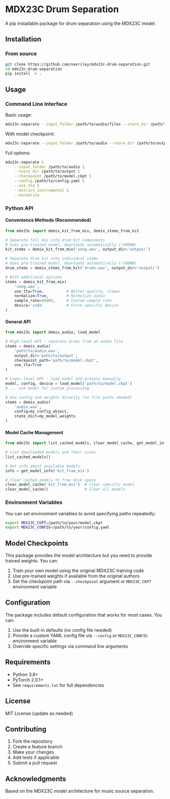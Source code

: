 # MDX23C Drum Separation

A pip installable package for drum separation using the MDX23C model.

## Installation

### From source
```bash
git clone https://github.com/xavriley/mdx23c-drum-separation.git
cd mdx23c-drum-separation
pip install -e .
```

## Usage

### Command Line Interface

Basic usage:
```bash
mdx23c-separate --input_folder /path/to/audio/files --store_dir /path/to/output
```

With model checkpoint:
```bash
mdx23c-separate --input_folder /path/to/audio --store_dir /path/to/output --checkpoint /path/to/model.ckpt
```

Full options:
```bash
mdx23c-separate \
    --input_folder /path/to/audio \
    --store_dir /path/to/output \
    --checkpoint /path/to/model.ckpt \
    --config /path/to/config.yaml \
    --use_tta \
    --extract_instrumental \
    --normalize
```

### Python API

#### Convenience Methods (Recommended)

```python
from mdx23c import demix_kit_from_mix, demix_stems_from_kit

# Separate full mix into drum kit components
# Uses pre-trained model, downloads automatically (~500MB)
kit_stems = demix_kit_from_mix('song.wav', output_dir='output/')

# Separate drum kit into individual stems 
# Uses pre-trained model, downloads automatically (~500MB)
drum_stems = demix_stems_from_kit('drums.wav', output_dir='output/')

# With additional options
stems = demix_kit_from_mix(
    'song.wav',
    use_tta=True,          # Better quality, slower
    normalize=True,        # Normalize audio
    sample_rate=48000,     # Custom sample rate
    device='cuda'          # Force specific device
)
```

#### General API

```python
from mdx23c import demix_audio, load_model

# High-level API - separate drums from an audio file
stems = demix_audio(
    'path/to/audio.wav',
    output_dir='path/to/output',
    checkpoint_path='path/to/model.ckpt',
    use_tta=True
)

# Lower-level API - load model and process manually
model, config, device = load_model('path/to/model.ckpt')
# ... use model for custom processing

# Use config and weights directly (no file paths needed)
stems = demix_audio(
    'audio.wav',
    config=my_config_object,
    state_dict=my_model_weights
)
```

#### Model Cache Management

```python
from mdx23c import list_cached_models, clear_model_cache, get_model_info

# List downloaded models and their sizes
list_cached_models()

# Get info about available models
info = get_model_info('kit_from_mix')

# Clear cached models to free disk space
clear_model_cache('kit_from_mix')  # Clear specific model
clear_model_cache()                # Clear all models
```

### Environment Variables

You can set environment variables to avoid specifying paths repeatedly:

```bash
export MDX23C_CKPT=/path/to/your/model.ckpt
export MDX23C_CONFIG=/path/to/your/config.yaml
```

## Model Checkpoints

This package provides the model architecture but you need to provide trained weights. You can:

1. Train your own model using the original MDX23C training code
2. Use pre-trained weights if available from the original authors
3. Set the checkpoint path via `--checkpoint` argument or `MDX23C_CKPT` environment variable

## Configuration

The package includes default configuration that works for most cases. You can:

1. Use the built-in defaults (no config file needed)
2. Provide a custom YAML config file via `--config` or `MDX23C_CONFIG` environment variable
3. Override specific settings via command line arguments

## Requirements

- Python 3.8+
- PyTorch 2.0.1+
- See `requirements.txt` for full dependencies

## License

MIT License (update as needed)

## Contributing

1. Fork the repository
2. Create a feature branch
3. Make your changes
4. Add tests if applicable
5. Submit a pull request

## Acknowledgments

Based on the MDX23C model architecture for music source separation.
